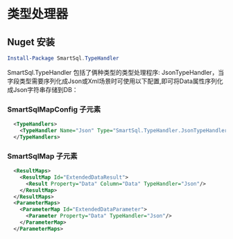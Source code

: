 # 类型处理器

## Nuget 安装

``` powershell
Install-Package SmartSql.TypeHandler
```

SmartSql.TypeHandler 包括了俩种类型的类型处理程序: JsonTypeHandler，当字段类型需要序列化成Json或Xml场景时可使用以下配置,即可将Data属性序列化成Json字符串存储到DB：

### SmartSqlMapConfig 子元素

``` xml
  <TypeHandlers>
    <TypeHandler Name="Json" Type="SmartSql.TypeHandler.JsonTypeHandler,SmartSql.TypeHandler"/>
  </TypeHandlers>
```

### SmartSqlMap 子元素

``` xml
  <ResultMaps>
    <ResultMap Id="ExtendedDataResult">
      <Result Property="Data" Column="Data" TypeHandler="Json"/>
    </ResultMap>
  </ResultMaps>
  <ParameterMaps>
    <ParameterMap Id="ExtendedDataParameter">
      <Parameter Property="Data" TypeHandler="Json"/>
    </ParameterMap>
  </ParameterMaps>
```